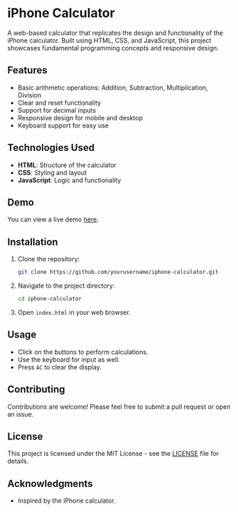 # iPhone Calculator

A web-based calculator that replicates the design and functionality of the iPhone calculator. Built using HTML, CSS, and JavaScript, this project showcases fundamental programming concepts and responsive design.

## Features

- Basic arithmetic operations: Addition, Subtraction, Multiplication, Division
- Clear and reset functionality
- Support for decimal inputs
- Responsive design for mobile and desktop
- Keyboard support for easy use

## Technologies Used

- **HTML**: Structure of the calculator
- **CSS**: Styling and layout
- **JavaScript**: Logic and functionality

## Demo

You can view a live demo [here](https://sokandesujal.github.io/iphone-calculator/).

## Installation

1. Clone the repository:
   ```bash
   git clone https://github.com/yourusername/iphone-calculator.git
   ```
   
2. Navigate to the project directory:
   ```bash
   cd iphone-calculator
   ```

3. Open `index.html` in your web browser.

## Usage

- Click on the buttons to perform calculations.
- Use the keyboard for input as well.
- Press `AC` to clear the display.

## Contributing

Contributions are welcome! Please feel free to submit a pull request or open an issue.

## License

This project is licensed under the MIT License - see the [LICENSE](LICENSE) file for details.

## Acknowledgments

- Inspired by the iPhone calculator.
